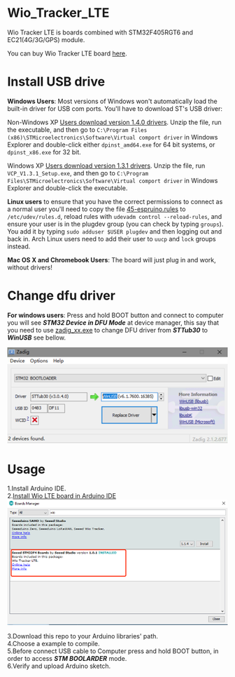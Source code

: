 # Wio_Tracker_LTE
Wio Tracker LTE is boards combined with STM32F405RGT6 and EC21(4G/3G/GPS) module.

You can buy Wio Tracker LTE board [here](https://www.seeedstudio.com). <br>

Install USB drive
===

**Windows Users**: Most versions of Windows won't automatically load the built-in driver for USB com ports. You'll have to download ST's USB driver:

Non-Windows XP [Users download version 1.4.0 drivers](http://www.espruino.com/files/stm32_vcp_1.4.0.zip). Unzip the file, run the executable, and then go to ```C:\Program Files (x86)\STMicroelectronics\Software\Virtual comport driver``` in Windows Explorer and double-click either ```dpinst_amd64.exe``` for 64 bit systems, or ```dpinst_x86.exe``` for 32 bit.

Windows XP [Users download version 1.3.1 drivers](http://www.espruino.com/files/stm32_vcp_1.3.1.zip). Unzip the file, run ```VCP_V1.3.1_Setup.exe```, and then go to ```C:\Program Files\STMicroelectronics\Software\Virtual comport driver``` in Windows Explorer and double-click the executable.

**Linux users** to ensure that you have the correct permissions to connect as a normal user you'll need to copy the file [45-espruino.rules](https://github.com/espruino/Espruino/blob/master/misc/45-espruino.rules) to ```/etc/udev/rules.d```, reload rules with ```udevadm control --reload-rules```, and ensure your user is in the plugdev group (you can check by typing ```groups```). You add it by typing ```sudo adduser $USER plugdev``` and then logging out and back in. Arch Linux users need to add their user to ```uucp``` and ```lock``` groups instead.

**Mac OS X and Chromebook Users**: The board will just plug in and work, without drivers!

Change dfu driver
===

**For windows users**: Press and hold BOOT button and connect to computer you will see ***STM32 Device in DFU Mode*** at device manager, this say that you need to use [zadig_xx.exe](./zadig_2.1.2.exe) to change DFU driver from ***STTub30*** to ***WinUSB*** see bellow. <br>

![zadig](img/zadig.png "zadig")

Usage
===
1.Install Arduino IDE.<br>
2.[Install Wio LTE board in Arduino IDE](https://github.com/Seeed-Studio/Seeed_Platform) <br>
![](img/boardManager.png)

3.Download this repo to your Arduino libraries' path. <br>
4.Choose a example to compile. <br>
5.Before connect USB cable to Computer press and hold BOOT button, in order to access ***STM BOOLARDER*** mode. <br>
6.Verify and upload Arduino sketch.<br>





